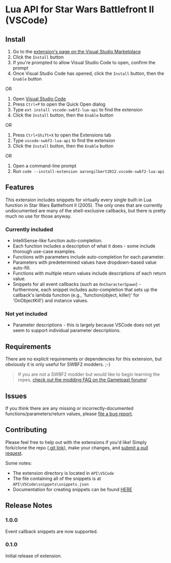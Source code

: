 # Lua API for Star Wars Battlefront II (VSCode)

## Install

1. Go to the [extension's page on the Visual Studio Marketplace](https://marketplace.visualstudio.com/items?itemName=aarongilbert2012.vscode-swbf2-lua-api)
2. Click the `Install` button
3. If you're prompted to allow Visual Studio Code to open, confirm the prompt
4. Once Visual Studio Code has opened, click the `Install` button, then the `Enable` button

OR

1. Open [Visual Studio Code](https://code.visualstudio.com/)
2. Press `Ctrl+P` to open the Quick Open dialog
3. Type `ext install vscode-swbf2-lua-api` to find the extension
4. Click the `Install` button, then the `Enable` button

OR

1. Press `Ctrl+Shift+X` to open the Extensions tab
2. Type `vscode-swbf2-lua-api` to find the extension
3. Click the `Install` button, then the `Enable` button

OR

1. Open a command-line prompt
2. Run `code --install-extension aarongilbert2012.vscode-swbf2-lua-api`

## Features

This extension includes snippets for virtually every single built-in Lua function in Star Wars Battlefront II (2005). The only ones that are currently undocumented are many of the shell-exclusive callbacks, but there is pretty much no use for those anyway.

### Currently included

- IntelliSense-like function auto-completion.
- Each function includes a description of what it does - some include thorough use-case examples.
- Functions with parameters include auto-completion for each parameter.
- Parameters with predetermined values have dropdown-based value auto-fill.
- Functions with multiple return values include descriptions of each return value.
- Snippets for all event callbacks (such as `OnCharacterSpawn`) - furthermore, each snippet includes auto-completion that sets up the callback's lambda function (e.g., 'function(object, killer)' for 'OnObjectKill') and instance values.

### Not yet included

- Parameter descriptions - this is largely because VSCode does not yet seem to support individual parameter descriptions.

## Requirements

There are no explicit requirements or dependencies for this extension, but obviously it is only useful for SWBF2 modders. ;-)

> If you are not a SWBF2 modder but would like to begin learning the ropes, [check out the modding FAQ on the Gametoast forums](http://www.gametoast.com/viewtopic.php?f=27&t=13806)!

## Issues

If you think there are any missing or incorrectly-documented functions/parameters/return values, please [file a bug report](https://github.com/marth8880/SWBF2-Lua-API/issues).

## Contributing

Please feel free to help out with the extensions if you'd like! Simply fork/clone the repo ([.git link](https://github.com/marth8880/SWBF2-Lua-API.git)), make your changes, and [submit a pull request](https://yangsu.github.io/pull-request-tutorial/).

Some notes:

- The extension directory is located in `API\VSCode`
- The file containing all of the snippets is at `API\VSCode\snippets\snippets.json`
- Documentation for creating snippets can be found [HERE](https://code.visualstudio.com/docs/editor/userdefinedsnippets)

## Release Notes

### 1.0.0

Event callback snippets are now supported.

### 0.1.0

Initial release of extension.